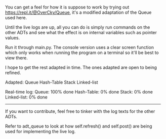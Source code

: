 You can get a feel for how it is suppose to work by trying out 
https://repl.it/@OverCky/Queue, it's a modified adaptation of the Queue used here.

Until the live logs are up, all you can do is simply run commands on the other ADTs
and see what the effect is on internal variables such as pointer values.

Run it through main.py. The console version uses a clear screen function which 
only works when running the program on a terminal so it'll be best to 
view there.

I hope to get the rest adapted in time. The ones adapted are open to being 
refined. 

Adapted:
	Queue
	Hash-Table
	Stack
	Linked-list

Real-time log:
	Queue: 100% done
	Hash-Table: 0% done
	Stack: 0% done
	Linked-list: 0% done
	
---------------------------------------

If you want to contribute, feel free to tinker with the log texts for the
other ADTs.

Refer to adt_queue to look at how self.refresh() and self.post() are being used
for implementing the live log.
